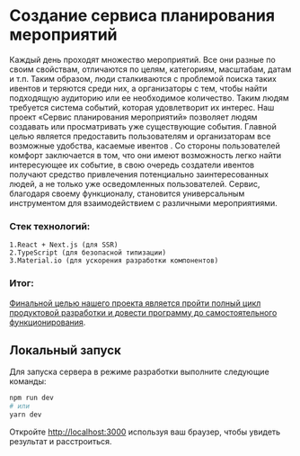 # Создание сервиса планирования мероприятий #
Каждый день проходят множество мероприятий. Все они разные по своим свойствам, отличаются по целям, категориям, масштабам, датам и т.п. Таким образом, люди сталкиваются с проблемой поиска таких ивентов и теряются среди них, а организаторы с тем, чтобы найти подходящую аудиторию или ее необходимое количество. Таким людям требуется система событий, которая удовлетворит их интерес. Наш проект «Сервис планирования мероприятий» позволяет людям создавать или просматривать уже существующие события. Главной целью является предоставить пользователям и организаторам все возможные удобства, касаемые ивентов . Со стороны пользователей комфорт заключается в том, что они имеют возможность легко найти интересующее их событие, в свою очередь создатели ивентов получают средство привлечения потенциально заинтересованных людей, а не только уже осведомленных пользователей. Сервис, благодаря своему функционалу, становится универсальным инструментом для взаимодействием с различными мероприятиями.

### Стек технологий: ###
    1.React + Next.js (для SSR)
    2.TypeScript (для безопасной типизации)
    3.Material.io (для ускорения разработки компонентов)

### Итог: ###

<span style="text-decoration: underline">Финальной целью нашего проекта является пройти полный цикл продуктовой разработки и довести программу до самостоятельного функционирования</span>.    

## Локальный запуск

Для запуска сервера в режиме разработки выполните следующие команды:

```bash
npm run dev
# или
yarn dev
```

Откройте [http://localhost:3000](http://localhost:3000) используя ваш браузер, чтобы увидеть результат и расстроиться.
